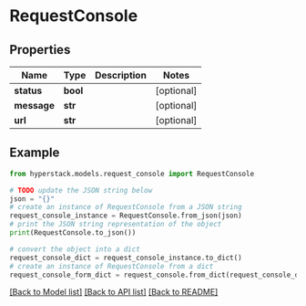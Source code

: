 # RequestConsole


## Properties

Name | Type | Description | Notes
------------ | ------------- | ------------- | -------------
**status** | **bool** |  | [optional] 
**message** | **str** |  | [optional] 
**url** | **str** |  | [optional] 

## Example

```python
from hyperstack.models.request_console import RequestConsole

# TODO update the JSON string below
json = "{}"
# create an instance of RequestConsole from a JSON string
request_console_instance = RequestConsole.from_json(json)
# print the JSON string representation of the object
print(RequestConsole.to_json())

# convert the object into a dict
request_console_dict = request_console_instance.to_dict()
# create an instance of RequestConsole from a dict
request_console_form_dict = request_console.from_dict(request_console_dict)
```
[[Back to Model list]](../README.md#documentation-for-models) [[Back to API list]](../README.md#documentation-for-api-endpoints) [[Back to README]](../README.md)


